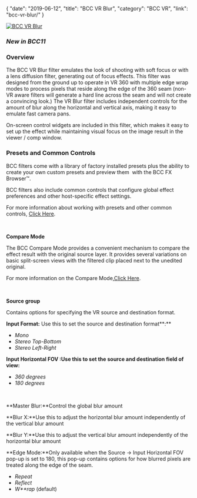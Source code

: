 {
"date": "2019-06-12",
"title": "BCC VR Blur",
"category": "BCC VR",
"link": "bcc-vr-blur/"
}

 [![BCC VR Blur](https://borisfx-com-res.cloudinary.com/image/upload//documentation/continuum/uploads/2017/10/BCC-VR-Blur.jpg)](https://borisfx-com-res.cloudinary.com/image/upload//documentation/continuum/uploads/2017/10/BCC-VR-Blur.jpg)


### *New in BCC11*


### **Overview**


The BCC VR Blur filter emulates the look of shooting with soft focus or with a lens diffusion filter, generating out of focus effects. This filter was designed from the ground up to operate in VR 360 with multiple edge wrap modes to process pixels that reside along the edge of the 360 seam (non-VR aware filters will generate a hard line across the seam and will not create a convincing look.) The VR Blur filter includes independent controls for the amount of blur along the horizontal and vertical axis, making it easy to emulate fast camera pans.


On-screen control widgets are included in this filter, which makes it easy to set up the effect while maintaining visual focus on the image result in the viewer / comp window.


### 


### **Presets and Common Controls**


BCC filters come with a library of factory installed presets plus the ability to create your own custom presets and preview them  with the BCC FX Browser™.


BCC filters also include common controls that configure global effect preferences and other host-specific effect settings.


For more information about working with presets and other common controls, [Click Here](/documentation/continuum/bcc-common-controls/).

 


**Compare Mode**


The BCC Compare Mode provides a convenient mechanism to compare the effect result with the original source layer. It provides several variations on basic split-screen views with the filtered clip placed next to the unedited original.


For more information on the Compare Mode,[Click Here](/documentation/continuum/bcc-compare-mode/).

 


**Source group**


Contains options for specifying the VR source and destination format.


**Input Format:** Use this to set the source and destination format**:**


* *Mono*
* *Stereo Top-Bottom*
* *Stereo Left-Right*


**Input Horizontal FOV :**Use this to set the source and destination field of view**:**


* *360 degrees*
* *180 degrees*


 


**Master Blur:**Control the global blur amount


**Blur X:**Use this to adjust the horizontal blur amount independently of the vertical blur amount


**Blur Y:**Use this to adjust the vertical blur amount independently of the horizontal blur amount


**Edge Mode:**Only available when the Source -> Input Horizontal FOV pop-up is set to 180, this pop-up contains options for how blurred pixels are treated along the edge of the seam.


* *Repeat*
* *Reflect*
* *W**rap* (default)


 


